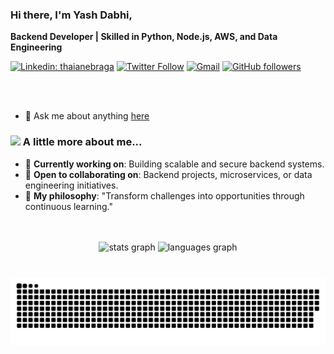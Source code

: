 ### Hi there, I'm Yash Dabhi,

**Backend Developer | Skilled in Python, Node.js, AWS, and Data Engineering**

[![Linkedin: thaianebraga](https://img.shields.io/badge/-Yash-blue?style=flat-square&logo=Linkedin&logoColor=white&link=https://www.linkedin.com/in/yashdabhi078)](https://www.linkedin.com/in/yashdabhi078)
[![Twitter Follow](https://img.shields.io/twitter/follow/yash_dabhi?label=Follow)](https://x.com/YashDabhi8)
[![Gmail](https://img.shields.io/badge/-Gmail-white/yash_dabhi?message=Gmail&logo=gmail&label=&color=D14836&logoColor=white)](mailto:yashdabhi078@gmail.com)
[![GitHub followers](https://img.shields.io/github/followers/Yashdabhi078?label=Follow&style=social&link=https://github.com/Yashdabhi078)](https://github.com/Yashdabhi078)

<br />
<br />

- 💬 Ask me about anything [here](https://github.com/Yashdabhi078/Yashdabhi078/issues)

### <img src="https://media.giphy.com/media/VgCDAzcKvsR6OM0uWg/giphy.gif" width="50"> A little more about me...

- 🔭 **Currently working on**: Building scalable and secure backend systems.
- 🤝 **Open to collaborating on**: Backend projects, microservices, or data engineering initiatives.
- 🚀 **My philosophy**: "Transform challenges into opportunities through continuous learning."

<br />
<br />

<div align="center">
  <img src="https://github-readme-stats.vercel.app/api?username=Yashdabhi078&hide_title=false&hide_rank=false&show_icons=true&include_all_commits=true&count_private=true&disable_animations=false&theme=merko&locale=en&hide_border=false" height="170" alt="stats graph"  />
  <img src="https://github-readme-stats.vercel.app/api/top-langs?username=Yashdabhi078&locale=en&hide_title=false&layout=compact&card_width=320&langs_count=5&theme=merko&hide_border=false" height="170" alt="languages graph"  />
</div>

###

<br clear="both">
<div align="center">
<img src="https://raw.githubusercontent.com/Yashdabhi078/Yashdabhi078/output/snake.svg" alt="Snake animation" />
</div>
